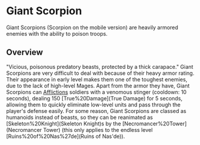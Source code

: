 # Giant Scorpion

Giant Scorpions (Scorpion on the mobile version) are heavily armored enemies with the ability to poison troops.
## Overview

"Vicious, poisonous predatory beasts, protected by a thick carapace."
Giant Scorpions are very difficult to deal with because of their heavy armor rating. Their appearance in early level makes them one of the toughest enemies, due to the lack of high-level Mages. Apart from the armor they have, Giant Scorpions can [Afflictions](poison) soldiers with a venomous stinger (cooldown: 10 seconds), dealing 150 [True%20Damage](True Damage) for 5 seconds, allowing them to quickly eliminate low-level units and pass through the player's defense easily.
For some reason, Giant Scorpions are classed as humanoids instead of beasts, so they can be reanimated as [Skeleton%20Knight](Skeleton Knight)s by the [Necromancer%20Tower](Necromancer Tower) (this only applies to the endless level [Ruins%20of%20Nas%27de](Ruins of Nas'de)).